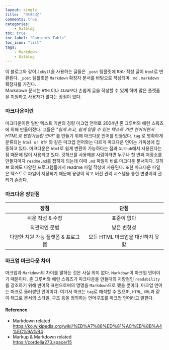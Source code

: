 ```yaml
---
layout: single
title:  "마크다운"
comments: true
categories:
    - Gitblog
toc: true
toc_label: "Contents Table"
toc_icon: "list"
tags: 
    - Markdown
    - Gitblog
---
```




이 블로그와 같이 `Jekyll`을 사용하는 글들은 `_post` 템플릿에 따라 작성 글이 `html`로 변환된다. `_post` 템플릿은 `Markdown` 확장자 문서를 바탕으로 작성되며 `.md` `.markdown` 확장자를 가진다.  
Markdown 문서는 `HTML`이나 `JAVA`보다 손쉽게 글을 작성할 수 있게 하며 많은 플랫폼을 지원하고 사용자가 많다는 장점이 있다. 


### 마크다운이란  
마크다운이란 일반 텍스트 기반의 경량 마크업 언어로 2004년 존 그루버와 에런 스워츠에 의해 만들어졌다. 그들은 *"쉽게 쓰고, 쉽게 읽을 수 있는 텍스트 기반 언어이면서 HTML로 변환가능한 언어"* 를 만들기 위해 마크다운 언어를 만들었다.  `tag` 로 명확하게 분류되는 `html or RTF` 와 같은 마크업 언어와는 다르게 마크다운 언어는 가독성에 집중하고 있다. 마크다운은 `html`로 쉽게 변환이 가능하다는 점과 `Github`에서 사용된다는 점 때문에 많이 사용되고 있다. 깃허브를 사용해본 사람이라면 누구나 첫 번째 저장소를 만들자마자 `readme.md`를 접하게 되는데 이때 `.md` 파일이 바로 마크다운 문서이다. 깃허브 외에도 다양한 프로그램들에서 readme 파일 작성에 사용된다. 또한 마크다운 파일은 텍스트로 파일이 저장되기 때문에 용량이 작고 버전 관리 시스템을 통한 변경이력 관리가 손쉽다. 

### 마크다운 장단점


| 장점                                     | 단점                              |
|:-----:                                   |:---:                             |
| 쉬운 작성 & 수정                          | 표준이 없다                       |
| 직관적인 문법                             | 낮은 변형성                       |
| 다양한 지원 가능 플랫폼 & 프로그램         | 모든 HTML 마크업을 대신하지 못함    |


### 마크업 마크다운 차이


마크업과 `Markdown`의 차이를 말하는 것은 사실 의미 없다. `Markdown`이 마크업 언어이기 때문이다. 존 그루버와 에런 스워츠가 마크다운을 만들때의 지향점인 `readability`를 강조하기 위해 반어적 표현으로써의 명명을 `Markdown`으로 했을 뿐이다.
마크업 언어는 마크로 둘러쌓인 언어이다. 여기서 마크는 `tag`로 해석할 수 있으며, `HTML`, `XML`과 같이 태그로 문서의 스타일, 구조 등을 정의하는 언어구조를 마크업 언어라고 말한다. 


#### Reference
+ Markdown related  
https://ko.wikipedia.org/wiki/%EB%A7%88%ED%81%AC%EB%8B%A4%EC%9A%B4
+ Markup & Markdown related  
https://cordelia273.space/15
